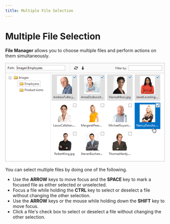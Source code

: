 ```yaml
---
title: Multiple File Selection
---
```

# Multiple File Selection
**File Manager** allows you to choose multiple files and perform actions on them simultaneously.

![EUD_FileManager_multiselect](../../images/img22649.png)

You can select multiple files by doing one of the following.
* Use the **ARROW** keys to move focus and the **SPACE** key to mark a focused file as either selected or unselected.
* Focus a file while holding the **CTRL** key to select or deselect a file without changing the other selection.
* Use the **ARROW** keys or the mouse while holding down the **SHIFT** key to move focus.
* Click a file's check box to select or deselect a file without changing the other selection.